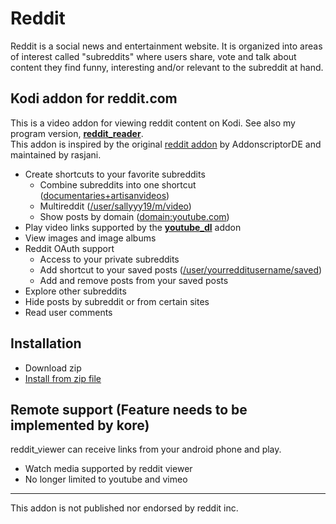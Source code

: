 # Reddit
Reddit is a social news and entertainment website. It is organized into areas of interest called "subreddits" where users share, vote and talk about content they find funny, interesting and/or relevant to the subreddit at hand.

## Kodi addon for reddit.com
This is a video addon for viewing reddit content on Kodi. See also my program version, [__reddit_reader__](https://github.com/gedisony/script.reddit.reader).  
This addon is inspired by the original [reddit addon](https://github.com/rasjani/plugin.video.reddit_tv) by AddonscriptorDE and maintained by rasjani.

- Create shortcuts to your favorite subreddits
  - Combine subreddits into one shortcut ([documentaries+artisanvideos](https://www.reddit.com/r/ArtisanVideos+Documentaries/))
  - Multireddit ([/user/sallyyy19/m/video](https://www.reddit.com/user/sallyyy19/m/video/))
  - Show posts by domain ([domain:youtube.com](https://www.reddit.com/domain/youtube.com/))
- Play video links supported by the [__youtube_dl__](https://github.com/ruuk/script.module.youtube.dl) addon
- View images and image albums
- Reddit OAuth support
  - Access to your private subreddits
  - Add shortcut to your saved posts ([/user/yourredditusername/saved](https://www.reddit.com/user/me/saved))
  - Add and remove posts from your saved posts
- Explore other subreddits
- Hide posts by subreddit or from certain sites
- Read user comments

## Installation
- Download zip
- [Install from zip file](http://kodi.wiki/view/HOW-TO:Install_add-ons_from_zip_files)

## Remote support (Feature needs to be implemented by kore) 
reddit_viewer can receive links from your android phone and play.
- Watch media supported by reddit viewer
- No longer limited to youtube and vimeo

---
This addon is not published nor endorsed by reddit inc. 
